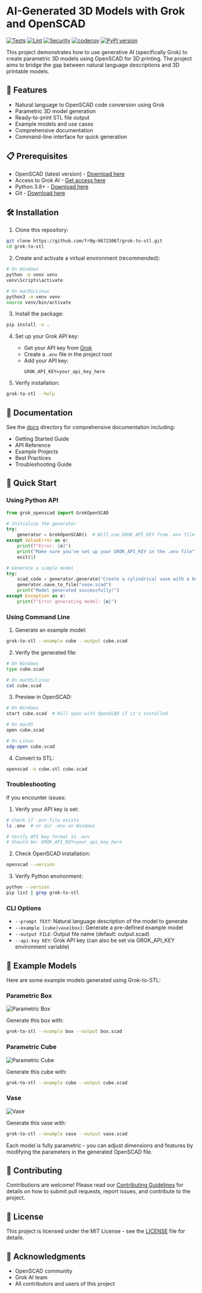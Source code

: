 # AI-Generated 3D Models with Grok and OpenSCAD

[![Tests](https://github.com/fr0g-66723067/grok-to-stl/actions/workflows/python-test.yml/badge.svg)](https://github.com/fr0g-66723067/grok-to-stl/actions/workflows/python-test.yml)
[![Lint](https://github.com/fr0g-66723067/grok-to-stl/actions/workflows/lint.yml/badge.svg)](https://github.com/fr0g-66723067/grok-to-stl/actions/workflows/lint.yml)
[![Security](https://github.com/fr0g-66723067/grok-to-stl/actions/workflows/security.yml/badge.svg)](https://github.com/fr0g-66723067/grok-to-stl/actions/workflows/security.yml)
[![codecov](https://codecov.io/gh/fr0g-66723067/grok-to-stl/branch/main/graph/badge.svg)](https://codecov.io/gh/fr0g-66723067/grok-to-stl)
[![PyPI version](https://badge.fury.io/py/grok-to-stl.svg)](https://badge.fury.io/py/grok-to-stl)

This project demonstrates how to use generative AI (specifically Grok) to create parametric 3D models using OpenSCAD for 3D printing. The project aims to bridge the gap between natural language descriptions and 3D printable models.

## 🚀 Features

- Natural language to OpenSCAD code conversion using Grok
- Parametric 3D model generation
- Ready-to-print STL file output
- Example models and use cases
- Comprehensive documentation
- Command-line interface for quick generation

## 📋 Prerequisites

- OpenSCAD (latest version) - [Download here](https://openscad.org/downloads.html)
- Access to Grok AI - [Get access here](https://grok.x.ai)
- Python 3.8+ - [Download here](https://www.python.org/downloads/)
- Git - [Download here](https://git-scm.com/downloads)

## 🛠️ Installation

1. Clone this repository: 
```bash
git clone https://github.com/fr0g-66723067/grok-to-stl.git
cd grok-to-stl
```

2. Create and activate a virtual environment (recommended):
```bash
# On Windows
python -m venv venv
venv\Scripts\activate

# On macOS/Linux
python3 -m venv venv
source venv/bin/activate
```

3. Install the package:
```bash
pip install -e .
```

4. Set up your Grok API key:
   - Get your API key from [Grok](https://grok.x.ai)
   - Create a `.env` file in the project root
   - Add your API key:
     ```
     GROK_API_KEY=your_api_key_here
     ```

5. Verify installation:
```bash
grok-to-stl --help
```

## 📖 Documentation

See the [docs](./docs) directory for comprehensive documentation including:
- Getting Started Guide
- API Reference
- Example Projects
- Best Practices
- Troubleshooting Guide

## 🎯 Quick Start

### Using Python API

```python
from grok_openscad import GrokOpenSCAD

# Initialize the generator
try:
    generator = GrokOpenSCAD()  # Will use GROK_API_KEY from .env file
except ValueError as e:
    print(f"Error: {e}")
    print("Make sure you've set up your GROK_API_KEY in the .env file")
    exit(1)

# Generate a simple model
try:
    scad_code = generator.generate("Create a cylindrical vase with a height of 100mm and diameter of 50mm")
    generator.save_to_file("vase.scad")
    print("Model generated successfully!")
except Exception as e:
    print(f"Error generating model: {e}")
```

### Using Command Line

1. Generate an example model:
```bash
grok-to-stl --example cube --output cube.scad
```

2. Verify the generated file:
```bash
# On Windows
type cube.scad

# On macOS/Linux
cat cube.scad
```

3. Preview in OpenSCAD:
```bash
# On Windows
start cube.scad  # Will open with OpenSCAD if it's installed

# On macOS
open cube.scad

# On Linux
xdg-open cube.scad
```

4. Convert to STL:
```bash
openscad -o cube.stl cube.scad
```

### Troubleshooting

If you encounter issues:

1. Verify your API key is set:
```bash
# Check if .env file exists
ls .env  # or dir .env on Windows

# Verify API key format in .env
# Should be: GROK_API_KEY=your_api_key_here
```

2. Check OpenSCAD installation:
```bash
openscad --version
```

3. Verify Python environment:
```bash
python --version
pip list | grep grok-to-stl
```

### CLI Options

- `--prompt TEXT`: Natural language description of the model to generate
- `--example [cube|vase|box]`: Generate a pre-defined example model
- `--output FILE`: Output file name (default: output.scad)
- `--api-key KEY`: Grok API key (can also be set via GROK_API_KEY environment variable)

## 🤝 Example Models

Here are some example models generated using Grok-to-STL:

### Parametric Box
![Parametric Box](examples/basic/box.png)

Generate this box with:
```bash
grok-to-stl --example box --output box.scad
```

### Parametric Cube
![Parametric Cube](examples/basic/cube.png)

Generate this cube with:
```bash
grok-to-stl --example cube --output cube.scad
```

### Vase
![Vase](examples/basic/vase.png)

Generate this vase with:
```bash
grok-to-stl --example vase --output vase.scad
```

Each model is fully parametric - you can adjust dimensions and features by modifying the parameters in the generated OpenSCAD file.

## 🤝 Contributing

Contributions are welcome! Please read our [Contributing Guidelines](CONTRIBUTING.md) for details on how to submit pull requests, report issues, and contribute to the project.

## 📄 License

This project is licensed under the MIT License - see the [LICENSE](LICENSE) file for details.

## 🙏 Acknowledgments

- OpenSCAD community
- Grok AI team
- All contributors and users of this project